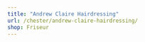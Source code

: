 ```yaml
---
title: "Andrew Claire Hairdressing"
url: /chester/andrew-claire-hairdressing/
shop: Friseur
---
```

